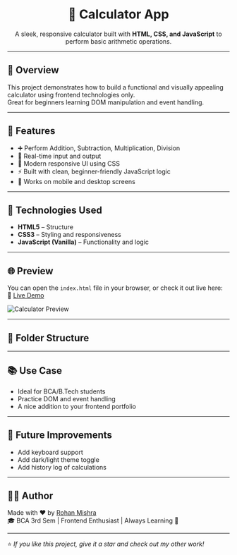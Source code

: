 <h1 align="center">🧮 Calculator App</h1>

<p align="center">
  A sleek, responsive calculator built with <b>HTML, CSS, and JavaScript</b> to perform basic arithmetic operations.
</p>

---

## 📌 Overview

This project demonstrates how to build a functional and visually appealing calculator using frontend technologies only.  
Great for beginners learning DOM manipulation and event handling.

---

## 🎯 Features

- ➕ Perform Addition, Subtraction, Multiplication, Division
- 🧠 Real-time input and output
- 🎨 Modern responsive UI using CSS
- ⚡ Built with clean, beginner-friendly JavaScript logic
- 📱 Works on mobile and desktop screens

---

## 🔧 Technologies Used

- **HTML5** – Structure  
- **CSS3** – Styling and responsiveness  
- **JavaScript (Vanilla)** – Functionality and logic

---

## 🌐 Preview

You can open the `index.html` file in your browser, or check it out live here:  
🔗 [Live Demo](https://your-username.github.io/Calculator-App/) 

![Calculator Preview](./preview.png)

---

## 📁 Folder Structure

---

## 📚 Use Case

- Ideal for BCA/B.Tech students
- Practice DOM and event handling
- A nice addition to your frontend portfolio

---

## 🚀 Future Improvements

- Add keyboard support  
- Add dark/light theme toggle  
- Add history log of calculations

---

## 👨‍💻 Author

Made with ❤️ by [Rohan Mishra](https://github.com/Rohan3620)  
🎓 BCA 3rd Sem | Frontend Enthusiast | Always Learning 🚀

---

⭐ *If you like this project, give it a star and check out my other work!*

